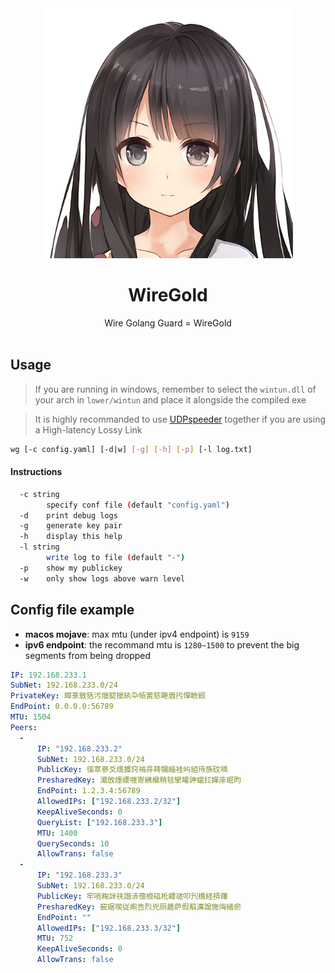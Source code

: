 <div align="center">
  <a href="https://crypko.ai/crypko/G39ZPfer7g6rz/">
      <img src=".github/Maria.png" width = "400" alt="WireGold-Maria">
  </a><br>
  <h1>WireGold</h1>
  Wire Golang Guard = WireGold<br><br>
</div>

## Usage
> If you are running in windows, remember to select the `wintun.dll` of your arch in `lower/wintun` and place it alongside the compiled exe

> It is highly recommanded to use [UDPspeeder](https://github.com/wangyu-/UDPspeeder) together if you are using a High-latency Lossy Link
```bash
wg [-c config.yaml] [-d|w] [-g] [-h] [-p] [-l log.txt]
```
#### Instructions
```bash
  -c string
        specify conf file (default "config.yaml")
  -d    print debug logs
  -g    generate key pair
  -h    display this help
  -l string
        write log to file (default "-")
  -p    show my publickey
  -w    only show logs above warn level
```

## Config file example

- **macos mojave**: max mtu (under ipv4 endpoint) is `9159`
- **ipv6 endpoint**: the recommand mtu is `1280~1500` to prevent the big segments from being dropped

```yaml
IP: 192.168.233.1
SubNet: 192.168.233.0/24
PrivateKey: 暲菉斂狧污爉窫擸紈卆帞蔩慈睠庮扝憚瞼縀
EndPoint: 0.0.0.0:56789
MTU: 1504
Peers:
  -
      IP: "192.168.233.2"
      SubNet: 192.168.233.0/24
      PublicKey: 徯萃嵾爻燸攗窍褃冔蒔犡緇袿屿組待族砇嘀
      PresharedKey: 瀸敀爅崾嘊嵜紼樴稍毯攣矐訷蟷扛嬋庩崛昀
      EndPoint: 1.2.3.4:56789
      AllowedIPs: ["192.168.233.2/32"]
      KeepAliveSeconds: 0
      QueryList: ["192.168.233.3"]
      MTU: 1400
      QuerySeconds: 10
      AllowTrans: false
  -
      IP: "192.168.233.3"
      SubNet: 192.168.233.0/24
      PublicKey: 牢喨粷詸衭譛浾蘹櫠砙杹蟫瑳叩刋橋経挵蘀
      PresharedKey: 竅琚喫従痸告烈兇厕趭萨假蔛瀇譄施烸蝫瘀
      EndPoint: ""
      AllowedIPs: ["192.168.233.3/32"]
      MTU: 752
      KeepAliveSeconds: 0
      AllowTrans: false
```
